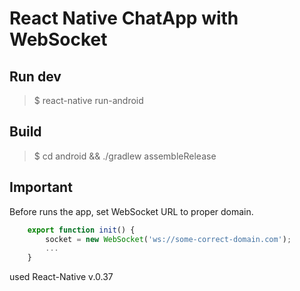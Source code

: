 # React Native ChatApp with WebSocket

## Run dev
> $ react-native run-android

## Build
> $ cd android && ./gradlew assembleRelease

## Important
Before runs the app, set WebSocket URL to proper domain.

```javascript
	export function init() {
		socket = new WebSocket('ws://some-correct-domain.com');
		...
	}
```

used React-Native v.0.37